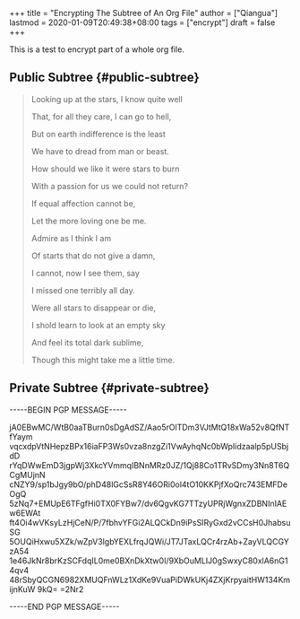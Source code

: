 +++
title = "Encrypting The Subtree of An Org File"
author = ["Qiangua"]
lastmod = 2020-01-09T20:49:38+08:00
tags = ["encrypt"]
draft = false
+++

This is a test to encrypt part of a whole org file.

<!--more-->


## Public Subtree {#public-subtree}

> Looking up at the stars, I know quite well
>
> That, for all they care, I can go to hell,
>
> But on earth indifference is the least
>
> We have to dread from man or beast.
>
> How should we like it were stars to burn
>
> With a passion for us we could not return?
>
> If equal affection cannot be,
>
> Let the more loving one be me.
>
> Admire as I think I am
>
> Of starts that do not give a damn,
>
> I cannot, now I see them, say
>
> I missed one terribly all day.
>
> Were all stars to disappear or die,
>
> I shold learn to look at an empty sky
>
> And feel its total dark sublime,
>
> Though this might take me a little time.


## Private Subtree {#private-subtree}

-----BEGIN PGP MESSAGE-----

jA0EBwMC/WtB0aaTBurn0sDgAdSZ/Aao5rOlTDm3VJtMtQ18xWa52v8QfNTfYaym
vqcxdpVtNHepzBPx16iaFP3Ws0vza8nzgZi1VwAyhqNc0bWpIidzaalp5pUSbjdD
rYqDWwEmD3jgpWj3XkcYVmmqIBNnMRz0JZ/1Qj88Co1TRvSDmy3Nn8T6QCgMUjnN
cNZY9/sp1bJgy9bO/phD48lGcSsR8Y46ORi0ol4tO10KKPjfXoQrc743EMFDeOgQ
5zNq7+EMUpE6TFgfHi0TX0FYBw7/dv6QgvKG7TTzyUPRjWgnxZDBNInIAEw6EWAt
ft4Oi4wVKsyLzHjCeN/P/7fbhvYFGi2ALQCkDn9iPsSIRyGxd2vCCsH0JhabsuSG
5OUQiHxwu5XZk/wZpV3lgbYEXLfrqJQWi/JT7JTaxLQCr4rzAb+ZayVLQCGYzA54
1e46JkNr8brKzSCFdqIL0me0BXnDkXtw0I/9XbOuMLIJ0gSwxyC80xlA6nG14qv4
48rSbyQCGN6982XMUQFnWLz1XdKe9VuaPiDWkUKj4ZXjKrpyaitHW134KmijnKuW
9kQ=
=2Nr2

-----END PGP MESSAGE-----